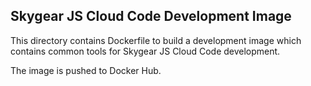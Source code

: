 ## Skygear JS Cloud Code Development Image

This directory contains Dockerfile to build a development image which contains
common tools for Skygear JS Cloud Code development.

The image is pushed to Docker Hub.
